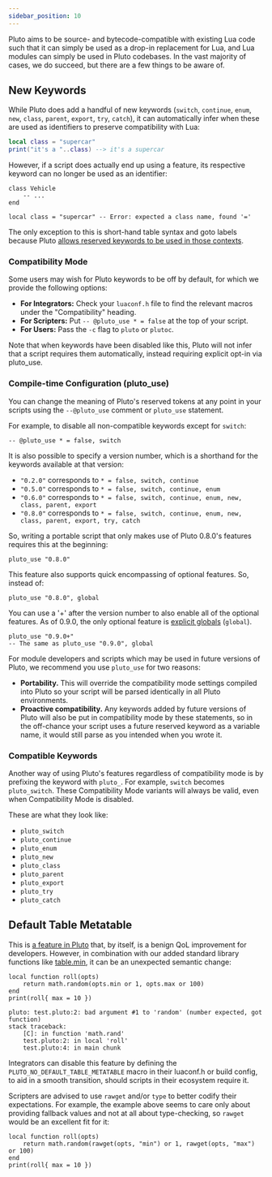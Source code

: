 ```yaml
---
sidebar_position: 10
---
```


Pluto aims to be source- and bytecode-compatible with existing Lua code such that it can simply be used as a drop-in replacement for Lua, and Lua modules can simply be used in Pluto codebases. In the vast majority of cases, we do succeed, but there are a few things to be aware of.

## New Keywords

While Pluto does add a handful of new keywords (`switch`, `continue`, `enum`, `new`, `class`, `parent`, `export`, `try`, `catch`), it can automatically infer when these are used as identifiers to preserve compatibility with Lua:
```lua
local class = "supercar"
print("it's a "..class) --> it's a supercar
```
However, if a script does actually end up using a feature, its respective keyword can no longer be used as an identifier:
```pluto
class Vehicle
    -- ...
end

local class = "supercar" -- Error: expected a class name, found '='
```
The only exception to this is short-hand table syntax and goto labels because Pluto [allows reserved keywords to be used in those contexts](QoL%20Improvements/Reserved%20Identifiers).

### Compatibility Mode

Some users may wish for Pluto keywords to be off by default, for which we provide the following options:
- **For Integrators:** Check your `luaconf.h` file to find the relevant macros under the "Compatibility" heading.
- **For Scripters:** Put `-- @pluto_use * = false` at the top of your script.
- **For Users:** Pass the `-c` flag to `pluto` or `plutoc`.

Note that when keywords have been disabled like this, Pluto will not infer that a script requires them automatically, instead requiring explicit opt-in via pluto_use.

### Compile-time Configuration (pluto_use)
You can change the meaning of Pluto's reserved tokens at any point in your scripts using the `--@pluto_use` comment or `pluto_use` statement.

For example, to disable all non-compatible keywords except for `switch`:
```pluto
-- @pluto_use * = false, switch
```

It is also possible to specify a version number, which is a shorthand for the keywords available at that version:
- `"0.2.0"` corresponds to `* = false, switch, continue`
- `"0.5.0"` corresponds to `* = false, switch, continue, enum`
- `"0.6.0"` corresponds to `* = false, switch, continue, enum, new, class, parent, export`
- `"0.8.0"` corresponds to `* = false, switch, continue, enum, new, class, parent, export, try, catch`

So, writing a portable script that only makes use of Pluto 0.8.0's features requires this at the beginning:
```pluto
pluto_use "0.8.0"
```

This feature also supports quick encompassing of optional features. So, instead of:
```pluto
pluto_use "0.8.0", global
```
You can use a '+' after the version number to also enable all of the optional features. As of 0.9.0, the only optional feature is [explicit globals](New%20Features/Explicit%20Globals) (`global`).
```pluto
pluto_use "0.9.0+"
-- The same as pluto_use "0.9.0", global
```

For module developers and scripts which may be used in future versions of Pluto, we recommend you use `pluto_use` for two reasons:
- **Portability.** This will override the compatibility mode settings compiled into Pluto so your script will be parsed identically in all Pluto environments.
- **Proactive compatibility.** Any keywords added by future versions of Pluto will also be put in compatibility mode by these statements, so in the off-chance your script uses a future reserved keyword as a variable name, it would still parse as you intended when you wrote it.

### Compatible Keywords
Another way of using Pluto's features regardless of compatibility mode is by prefixing the keyword with `pluto_`. For example, `switch` becomes `pluto_switch`. These Compatibility Mode variants will always be valid, even when Compatibility Mode is disabled.

These are what they look like:
- `pluto_switch`
- `pluto_continue`
- `pluto_enum`
- `pluto_new`
- `pluto_class`
- `pluto_parent`
- `pluto_export`
- `pluto_try`
- `pluto_catch`

## Default Table Metatable

This is [a feature in Pluto](Runtime%20Environment/Global%20&%20Base#default-metatables) that, by itself, is a benign QoL improvement for developers. However, in combination with our added standard library functions like [table.min](Runtime%20Environment/Table#tablemin), it can be an unexpected semantic change:

```pluto showLineNumbers
local function roll(opts)
    return math.random(opts.min or 1, opts.max or 100)
end
print(roll{ max = 10 })
```
```
pluto: test.pluto:2: bad argument #1 to 'random' (number expected, got function)
stack traceback:
    [C]: in function 'math.rand'
    test.pluto:2: in local 'roll'
    test.pluto:4: in main chunk
```

Integrators can disable this feature by defining the `PLUTO_NO_DEFAULT_TABLE_METATABLE` macro in their luaconf.h or build config, to aid in a smooth transition, should scripts in their ecosystem require it.

Scripters are advised to use `rawget` and/or `type` to better codify their expectations. For example, the example above seems to care only about providing fallback values and not at all about type-checking, so `rawget` would be an excellent fit for it:
```pluto
local function roll(opts)
    return math.random(rawget(opts, "min") or 1, rawget(opts, "max") or 100)
end
print(roll{ max = 10 })
```
